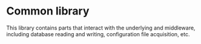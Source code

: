 # Common library

This library contains parts that interact with the underlying and middleware, including database reading and writing, configuration file acquisition, etc.
